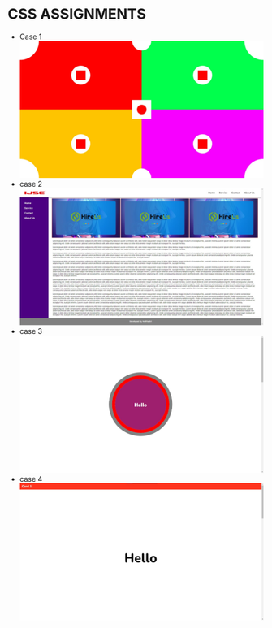 # CSS ASSIGNMENTS
* Case 1
    ![case1](screenshots/case%201.jpg)
* case 2
    ![case2](screenshots/case%202.jpg)
* case 3
    ![case2](screenshots/case%203.jpg)
* case 4
    ![case2](screenshots/case%204.jpg)